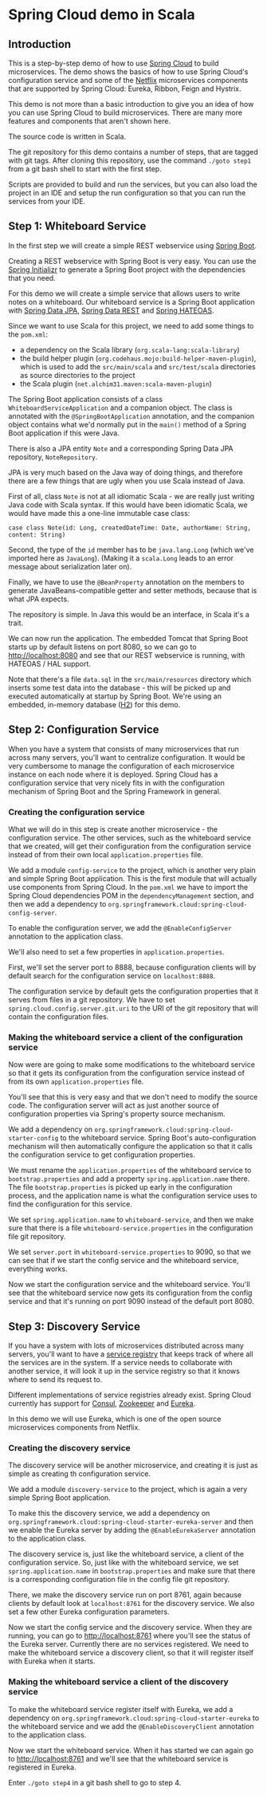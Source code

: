 # Spring Cloud demo in Scala

## Introduction

This is a step-by-step demo of how to use [Spring Cloud](http://projects.spring.io/spring-cloud/) to build microservices.
The demo shows the basics of how to use Spring Cloud's configuration service and some of the [Netflix](https://github.com/Netflix) microservices components that are supported by Spring Cloud: Eureka, Ribbon, Feign and Hystrix.

This demo is not more than a basic introduction to give you an idea of how you can use Spring Cloud to build microservices.
There are many more features and components that aren't shown here.

The source code is written in Scala.

The git repository for this demo contains a number of steps, that are tagged with git tags.
After cloning this repository, use the command `./goto step1` from a git bash shell to start with the first step.

Scripts are provided to build and run the services, but you can also load the project in an IDE and setup the run configuration so that you can run the services from your IDE.

## Step 1: Whiteboard Service

In the first step we will create a simple REST webservice using [Spring Boot](http://projects.spring.io/spring-boot/).

Creating a REST webservice with Spring Boot is very easy.
You can use the [Spring Initializr](http://start.spring.io/) to generate a Spring Boot project with the dependencies that you need.

For this demo we will create a simple service that allows users to write notes on a whiteboard.
Our whiteboard service is a Spring Boot application with [Spring Data JPA](http://projects.spring.io/spring-data-jpa/), [Spring Data REST](http://projects.spring.io/spring-data-rest/) and [Spring HATEOAS](http://projects.spring.io/spring-hateoas/).

Since we want to use Scala for this project, we need to add some things to the `pom.xml`:

* a dependency on the Scala library (`org.scala-lang:scala-library`)
* the build helper plugin (`org.codehaus.mojo:build-helper-maven-plugin`), which is used to add the `src/main/scala` and `src/test/scala` directories as source directories to the project
* the Scala plugin (`net.alchim31.maven:scala-maven-plugin`)

The Spring Boot application consists of a class `WhiteboardServiceApplication` and a companion object.
The class is annotated with the `@SpringBootApplication` annotation, and the companion object contains what we'd normally put in the `main()` method of a Spring Boot application if this were Java.

There is also a JPA entity `Note` and a corresponding Spring Data JPA repository, `NoteRepository`.

JPA is very much based on the Java way of doing things, and therefore there are a few things that are ugly when you use Scala instead of Java.

First of all, class `Note` is not at all idiomatic Scala - we are really just writing Java code with Scala syntax.
If this would have been idiomatic Scala, we would have made this a one-line immutable case class:

    case class Note(id: Long, createdDateTime: Date, authorName: String, content: String)

Second, the type of the `id` member has to be `java.lang.Long` (which we've imported here as `JavaLong`).
(Making it a `scala.Long` leads to an error message about serialization later on).

Finally, we have to use the `@BeanProperty` annotation on the members to generate JavaBeans-compatible getter and setter methods, because that is what JPA expects.

The repository is simple.
In Java this would be an interface, in Scala it's a trait.

We can now run the application.
The embedded Tomcat that Spring Boot starts up by default listens on port 8080, so we can go to [http://localhost:8080](http://localhost:8080) and see that our REST webservice is running, with HATEOAS / HAL support.

Note that there's a file `data.sql` in the `src/main/resources` directory which inserts some test data into the database - this will be picked up and executed automatically at startup by Spring Boot.
We're using an embedded, in-memory database ([H2](http://h2database.com)) for this demo.

## Step 2: Configuration Service

When you have a system that consists of many microservices that run across many servers, you'll want to centralize configuration.
It would be very cumbersome to manage the configuration of each microservice instance on each node where it is deployed.
Spring Cloud has a configuration service that very nicely fits in with the configuration mechanism of Spring Boot and the Spring Framework in general.

### Creating the configuration service

What we will do in this step is create another microservice - the configuration service.
The other services, such as the whiteboard service that we created, will get their configuration from the configuration service instead of from their own local `application.properties` file.

We add a module `config-service` to the project, which is another very plain and simple Spring Boot application.
This is the first module that will actually use components from Spring Cloud.
In the `pom.xml` we have to import the Spring Cloud dependencies POM in the `dependencyManagement` section, and then we add a dependency to `org.springframework.cloud:spring-cloud-config-server`.

To enable the configuration server, we add the `@EnableConfigServer` annotation to the application class.

We'll also need to set a few properties in `application.properties`.

First, we'll set the server port to 8888, because configuration clients will by default search for the configuration service on `localhost:8888`.

The configuration service by default gets the configuration properties that it serves from files in a git repository.
We have to set `spring.cloud.config.server.git.uri` to the URI of the git repository that will contain the configuration files.

### Making the whiteboard service a client of the configuration service

Now were are going to make some modifications to the whiteboard service so that it gets its configuration from the configuration service instead of from its own `application.properties` file.

You'll see that this is very easy and that we don't need to modify the source code.
The configuration server will act as just another source of configuration properties via Spring's property source mechanism.

We add a dependency on `org.springframework.cloud:spring-cloud-starter-config` to the whiteboard service.
Spring Boot's auto-configuration mechanism will then automatically configure the application so that it calls the configuration service to get configuration properties.

We must rename the `application.properties` of the whiteboard service to `bootstrap.properties` and add a property `spring.application.name` there.
The file `bootstrap.properties` is picked up early in the configuration process, and the application name is what the configuration service uses to find the configuration for this service.

We set `spring.application.name` to `whiteboard-service`, and then we make sure that there is a file `whiteboard-service.properties` in the configuration file git repository.

We set `server.port` in `whiteboard-service.properties` to 9090, so that we can see that if we start the config service and the whiteboard service, everything works.

Now we start the configuration service and the whiteboard service.
You'll see that the whiteboard service now gets its configuration from the config service and that it's running on port 9090 instead of the default port 8080.

## Step 3: Discovery Service

If you have a system with lots of microservices distributed across many servers, you'll want to have a [service registry](http://microservices.io/patterns/service-registry.html) that keeps track of where all the services are in the system.
If a service needs to collaborate with another service, it will look it up in the service registry so that it knows where to send its request to.

Different implementations of service registries already exist.
Spring Cloud currently has support for [Consul](https://www.consul.io/), [Zookeeper](http://zookeeper.apache.org/) and [Eureka](https://github.com/Netflix/eureka).

In this demo we will use Eureka, which is one of the open source microservices components from Netflix.

### Creating the discovery service

The discovery service will be another microservice, and creating it is just as simple as creating th configuration service.

We add a module `discovery-service` to the project, which is again a very simple Spring Boot application.

To make this the discovery service, we add a dependency on `org.springframework.cloud:spring-cloud-starter-eureka-server` and then we enable the Eureka server by adding the `@EnableEurekaServer` annotation to the application class.

The discovery service is, just like the whiteboard service, a client of the configuration service.
So, just like with the whiteboard service, we set `spring.application.name` in `bootstrap.properties` and make sure that there is a corresponding configuration file in the config file git repository.

There, we make the discovery service run on port 8761, again because clients by default look at `localhost:8761` for the discovery service.
We also set a few other Eureka configuration parameters.

Now we start the config service and the discovery service.
When they are running, you can go to [http://localhost:8761](http://localhost:8761) where you'll see the status of the Eureka server.
Currently there are no services registered.
We need to make the whiteboard service a discovery client, so that it will register itself with Eureka when it starts.

### Making the whiteboard service a client of the discovery service

To make the whiteboard service register itself with Eureka, we add a dependency on `org.springframework.cloud:spring-cloud-starter-eureka` to the whiteboard service and we add the `@EnableDiscoveryClient` annotation to the application class.

Now we start the whiteboard service.
When it has started we can again go to [http://localhost:8761](http://localhost:8761) and we'll see that the whiteboard service is registered in Eureka.

Enter `./goto step4` in a git bash shell to go to step 4.
